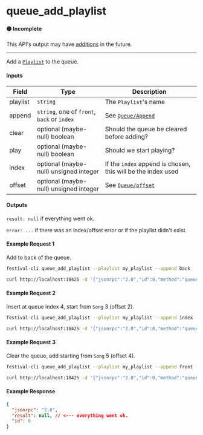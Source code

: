 # queue_add_playlist

#### 🟡 Incomplete
This API's output may have [additions](../../api-stability/marker.md) in the future.

---

Add a [`Playlist`](../../common-objects/playlist.md) to the queue.

#### Inputs

| Field    | Type                                        | Description |
|----------|---------------------------------------------|-------------|
| playlist | `string`                                    | The `Playlist`'s name
| append   | `string`, one of `front`, `back` or `index` | See [`Queue/Append`](../queue/queue.md#append)
| clear    | optional (maybe-null) boolean               | Should the queue be cleared before adding?
| play     | optional (maybe-null) boolean               | Should we start playing?
| index    | optional (maybe-null) unsigned integer      | If the `index` append is chosen, this will be the index used
| offset   | optional (maybe-null) unsigned integer      | See [`Queue/offset`](../queue/queue.md#offset)

#### Outputs
`result: null` if everything went ok.

`error: ...` if there was an index/offset error or if the playlist didn't exist.

#### Example Request 1
Add to back of the queue.
```bash
festival-cli queue_add_playlist --playlist my_playlist --append back
```
```bash
curl http://localhost:18425 -d '{"jsonrpc":"2.0","id":0,"method":"queue_add_playlist","params":{"playlist":"my_playlist","append":"back","clear":false,"play":false}}'
```

#### Example Request 2
Insert at queue index 4, start from `Song` 3 (offset 2).
```bash
festival-cli queue_add_playlist --playlist my_playlist --append index --index 4 --offset 2
```
```bash
curl http://localhost:18425 -d '{"jsonrpc":"2.0","id":0,"method":"queue_add_playlist","params":{"playlist":"my_playlist","append":"index","clear":false,"play":false,"index":4,"offset":2}}'
```

#### Example Request 3
Clear the queue, add starting from `Song` 5 (offset 4).
```bash
festival-cli queue_add_playlist --playlist my_playlist --append front --clear --play --offset 4
```
```bash
curl http://localhost:18425 -d '{"jsonrpc":"2.0","id":0,"method":"queue_add_playlist","params":{"playlist":"my_playlist","append":"front","clear":true,"play":false,"offset":4}}'
```

#### Example Response
```json
{
  "jsonrpc": "2.0",
  "result": null, // <--- everything went ok.
  "id": 0
}
```
